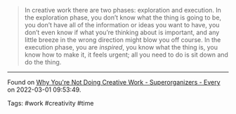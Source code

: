 > In creative work there are two phases: exploration and execution. In the exploration phase, you don’t know what the thing is going to be, you don’t have all of the information or ideas you want to have, you don’t even know if what you’re thinking about is important, and any little breeze in the wrong direction might blow you off course. In the execution phase, you are _inspired_, you know what the thing is, you know how to make it, it feels urgent; all you need to do is sit down and do the thing.

---
Found on [Why You're Not Doing Creative Work - Superorganizers - Every](https://every.to/superorganizers/why-you-re-not-doing-creative-work) on 2022-03-01 09:53:49.

Tags: #work #creativity #time